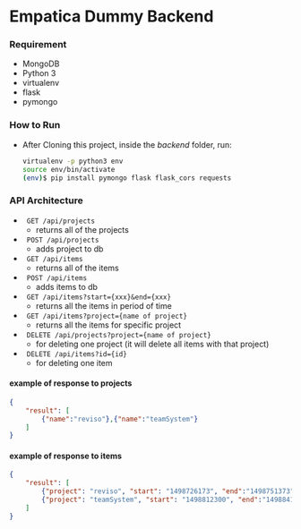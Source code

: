 # Empatica Dummy Backend

### Requirement
- MongoDB
- Python 3
- virtualenv
- flask
- pymongo

### How to Run

- After Cloning this project, inside the *backend* folder, run:

    ``` bash
    virtualenv -p python3 env
    source env/bin/activate
    (env)$ pip install pymongo flask flask_cors requests
    ```

### API Architecture

- ``` GET /api/projects```
    - returns all of the projects
- ``` POST /api/projects```
    - adds project to db
- ``` GET /api/items```
    - returns all of the items
- ``` POST /api/items```
    - adds items to db
- ``` GET /api/items?start={xxx}&end={xxx}```
    - returns all the items in period of time
- ``` GET /api/items?project={name of project}```
    - returns all the items for specific project
- ``` DELETE /api/projects?project={name of project}```
    - for deleting one project (it will delete all items with that project)
- ``` DELETE /api/items?id={id}```
    - for deleting one item

#### example of response to projects
```json
{
    "result": [
        {"name":"reviso"},{"name":"teamSystem"}
    ]
}
```

#### example of response to items
```json
{
    "result": [
        {"project": "reviso", "start": "1498726173", "end":"1498751373"},
        {"project": "teamSystem", "start": "1498812300", "end":"1498841100"}
    ]
}
```

